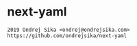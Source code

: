 # next-yaml

    2019 Ondrej Sika <ondrej@ondrejsika.com>
    https://github.com/ondrejsika/next-yaml

